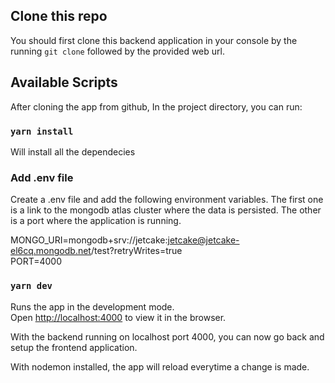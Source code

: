## Clone this repo

You should first clone this backend application in your console by the running `git clone` followed by the provided web url.

## Available Scripts

After cloning the app from github, In the project directory, you can run:

### `yarn install`

Will install all the dependecies

### Add .env file

Create a .env file and add the following environment variables. The first one is a link to the mongodb atlas cluster where the data is persisted. The other is a port where the application is running.

MONGO_URI=mongodb+srv://jetcake:jetcake@jetcake-el6cq.mongodb.net/test?retryWrites=true\
PORT=4000

### `yarn dev`

Runs the app in the development mode.<br />
Open [http://localhost:4000](http://localhost:4000) to view it in the browser.

With the backend running on localhost port 4000, you can now go back and setup the frontend application.

With nodemon installed, the app will reload everytime a change is made.<br />
